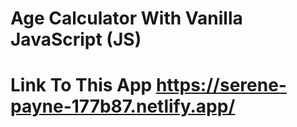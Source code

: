 # Age Calculator With Vanilla JavaScript (JS)

# Link To This App https://serene-payne-177b87.netlify.app/